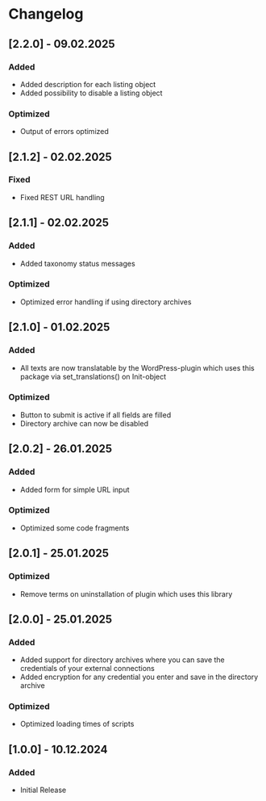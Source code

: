 # Changelog

## [2.2.0] - 09.02.2025

### Added

- Added description for each listing object
- Added possibility to disable a listing object

### Optimized

- Output of errors optimized

## [2.1.2] - 02.02.2025

### Fixed

- Fixed REST URL handling

## [2.1.1] - 02.02.2025

### Added

- Added taxonomy status messages

### Optimized

- Optimized error handling if using directory archives

## [2.1.0] - 01.02.2025

### Added

- All texts are now translatable by the WordPress-plugin which uses this package via set_translations() on Init-object

### Optimized

- Button to submit is active if all fields are filled
- Directory archive can now be disabled

## [2.0.2] - 26.01.2025

### Added

- Added form for simple URL input

### Optimized

- Optimized some code fragments

## [2.0.1] - 25.01.2025

### Optimized

- Remove terms on uninstallation of plugin which uses this library

## [2.0.0] - 25.01.2025

### Added

- Added support for directory archives where you can save the credentials of your external connections
- Added encryption for any credential you enter and save in the directory archive

### Optimized

- Optimized loading times of scripts

## [1.0.0] - 10.12.2024

### Added

- Initial Release